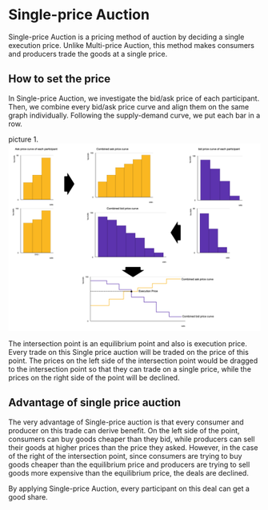 # Single-price Auction

Single-price Auction is a pricing method of auction by deciding a single execution price. Unlike Multi-price Auction, this method makes consumers and producers trade the goods at a single price.

## How to set the price

In Single-price Auction, we investigate the bid/ask price of each participant. Then, we combine every bid/ask price curve and align them on the same graph individually. Following the supply-demand curve, we put each bar in a row.

picture 1.
![Single-price Auction](spa_curve.png)

The intersection point is an equilibrium point and also is execution price. Every trade on this Single price auction will be traded on the price of this point. The prices on the left side of the intersection point would be dragged to the intersection point so that they can trade on a single price, while the prices on the right side of the point will be declined.

## Advantage of single price auction

The very advantage of Single-price auction is that every consumer and producer on this trade can derive benefit.
On the left side of the point, consumers can buy goods cheaper than they bid, while producers can sell their goods at higher prices than the price they asked.
However, in the case of the right of the intersection point, since consumers are trying to buy goods cheaper than the equilibrium price and producers are trying to sell goods more expensive than the equilibrium price, the deals are declined.

By applying Single-price Auction, every participant on this deal can get a good share.
